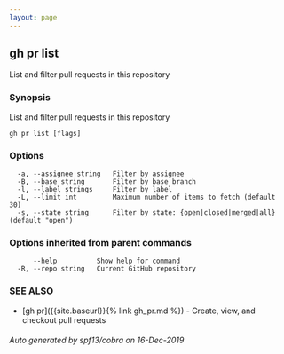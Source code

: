 ```yaml
---
layout: page
---
```


## gh pr list

List and filter pull requests in this repository

### Synopsis

List and filter pull requests in this repository

```
gh pr list [flags]
```

### Options

```
  -a, --assignee string   Filter by assignee
  -B, --base string       Filter by base branch
  -l, --label strings     Filter by label
  -L, --limit int         Maximum number of items to fetch (default 30)
  -s, --state string      Filter by state: {open|closed|merged|all} (default "open")
```

### Options inherited from parent commands

```
      --help          Show help for command
  -R, --repo string   Current GitHub repository
```

### SEE ALSO

* [gh pr]({{site.baseurl}}{% link gh_pr.md %})	 - Create, view, and checkout pull requests

###### Auto generated by spf13/cobra on 16-Dec-2019
